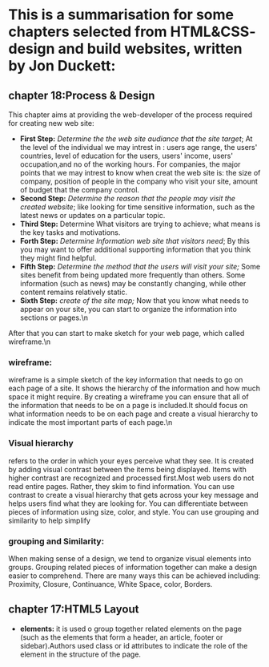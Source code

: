 # **This is a summarisation for some chapters selected from HTML&CSS- design and build websites, written by Jon Duckett:**
## **chapter 18:Process & Design**
This chapter aims at providing the web-developer of the process required for creating new web site: 
-  **First Step:** *Determine the the web site audiance that the site target*; At the level of the individual we may intrest in : users age range, the users' countries, level of education for the users,  users' income, users' occupation,and no of the working hours. For companies, the major points that we may intrest to know when creat the web site is: the size of company, position of people in the company who visit your site, amount of budget that the company control. 
- **Second Step:** *Determine the reason that the people may visit the created website*; like looking for time
sensitive information, such as the latest news or updates on a particular topic.
- **Third Step:** Determine What visitors are trying to achieve; what means is the key tasks and motivations.
- **Forth Step:** *Determine Information web site that visitors need*; By this you may want to offer additional
supporting information that you think they might find helpful.
- **Fifth Step:** *Determine the method that the users will visit your site;* Some sites benefit from being updated more frequently than others. Some information (such as news) may be constantly changing, while other content remains relatively static. 
- **Sixth Step:** *create of the site map;* Now that you know what needs to appear on your site, you can start to organize the information into sections or pages.\n

After that you can start to make sketch for your web page, which called wireframe.\n
 ### **wireframe:**
 wireframe is a simple sketch of the key information that needs to go on each page of a site. It shows the hierarchy of the information and how much space it might require. By creating a wireframe you can
ensure that all of the information that needs to be on a page is included.It should focus on what
information needs to be on each page and create a visual hierarchy to indicate the most important parts of each page.\n
### **Visual hierarchy**
refers to the order in which your eyes perceive what they see. It is created by adding visual contrast between the items being displayed. Items with higher contrast are recognized and processed first.Most web users do not read entire pages. Rather, they skim to find information. You can use contrast to create a visual hierarchy that gets across your key message and helps users find what they are looking for. You can differentiate between pieces of information using size, color, and style.
You can use grouping and similarity to help simplify
### **grouping and Similarity:** 
When making sense of a design, we tend to organize visual elements into groups. Grouping related pieces of information together can make a design easier to comprehend. There are many ways this can be achieved including: Proximity, Closure, Continuance, White Space, color, Borders. 
## **chapter 17:HTML5 Layout** 
- **<div> elements:** it is used o group together related elements on the page (such as the elements that form a header, an article, footer or sidebar).Authors used class or id attributes to indicate the role of the <div> element in the structure of the page. 





